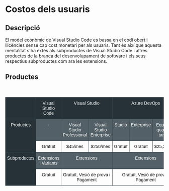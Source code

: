 <!-- TITLE: Costos dels usuaris -->
<!-- SUBTITLE: Explicació dels Costos dels usuaris -->

# Costos dels usuaris
## Descripció

El model econòmic de Visual Studio Code es bassa en el codi obert i llicències sense cap cost monetari per als usuaris. Tant és així que aquesta mentalitat s'ha extés als subproductes de Visual Studio Code i altres productes de la branca del desenvolupament de software i els seus respectius subproductes com ara les extensions.

## Productes
<br>
<br>

<table style="margin:auto;border-collapse:collapse;border-spacing:0" class="tg"><tr><th style="font-family:Arial, sans-serif;font-size:14px;font-weight:normal;padding:10px 5px;border-style:solid;border-width:1px;overflow:hidden;word-break:normal;border-color:#37474f;background-color:#263238;color:#ffffff;text-align:center;vertical-align:top"></th><th style="font-family:Arial, sans-serif;font-size:14px;font-weight:normal;padding:10px 5px;border-style:solid;border-width:1px;overflow:hidden;word-break:normal;border-color:#37474f;background-color:#263238;color:#ffffff;text-align:center;vertical-align:top">Visual Studio Code</th><th style="font-family:Arial, sans-serif;font-size:14px;font-weight:normal;padding:10px 5px;border-style:solid;border-width:1px;overflow:hidden;word-break:normal;border-color:#37474f;background-color:#263238;color:#ffffff;text-align:center;vertical-align:top" colspan="2">Visual Studio</th><th style="font-family:Arial, sans-serif;font-size:14px;font-weight:normal;padding:10px 5px;border-style:solid;border-width:1px;overflow:hidden;word-break:normal;border-color:#37474f;background-color:#263238;color:#ffffff;text-align:center;vertical-align:top" colspan="3">Azure DevOps</th><th style="font-family:Arial, sans-serif;font-size:14px;font-weight:normal;padding:10px 5px;border-style:solid;border-width:1px;overflow:hidden;word-break:normal;border-color:#37474f;background-color:#263238;color:#ffffff;text-align:center;vertical-align:top">Xamarin University</th></tr><tr><td style="font-family:Arial, sans-serif;font-size:14px;padding:10px 5px;border-style:solid;border-width:1px;overflow:hidden;word-break:normal;border-color:#37474f;background-color:#263238;color:#ffffff;text-align:center;vertical-align:top" rowspan="2">Productes<br></td><td style="font-family:Arial, sans-serif;font-size:14px;padding:10px 5px;border-style:solid;border-width:1px;overflow:hidden;word-break:normal;border-color:#37474f;background-color:#536067;color:#ffffff;text-align:center;vertical-align:top">-</td><td style="font-family:Arial, sans-serif;font-size:14px;padding:10px 5px;border-style:solid;border-width:1px;overflow:hidden;word-break:normal;border-color:#37474f;background-color:#536067;color:#ffffff;text-align:center;vertical-align:top">Visual Studio Professional</td><td style="font-family:Arial, sans-serif;font-size:14px;padding:10px 5px;border-style:solid;border-width:1px;overflow:hidden;word-break:normal;border-color:#37474f;background-color:#536067;color:#ffffff;text-align:center;vertical-align:top">Visual Studio Enterprise</td><td style="font-family:Arial, sans-serif;font-size:14px;padding:10px 5px;border-style:solid;border-width:1px;overflow:hidden;word-break:normal;border-color:#37474f;background-color:#536067;color:#ffffff;text-align:center;vertical-align:top">Studio</td><td style="font-family:Arial, sans-serif;font-size:14px;padding:10px 5px;border-style:solid;border-width:1px;overflow:hidden;word-break:normal;border-color:#37474f;background-color:#536067;color:#ffffff;text-align:center;vertical-align:top">Enterprise</td><td style="font-family:Arial, sans-serif;font-size:14px;padding:10px 5px;border-style:solid;border-width:1px;overflow:hidden;word-break:normal;border-color:#37474f;background-color:#536067;color:#ffffff;text-align:center;vertical-align:top">Equips de qualsevol tamany</td><td style="font-family:Arial, sans-serif;font-size:14px;padding:10px 5px;border-style:solid;border-width:1px;overflow:hidden;word-break:normal;border-color:#37474f;background-color:#536067;color:#ffffff;text-align:center;vertical-align:top">-</td></tr><tr><td style="font-family:Arial, sans-serif;font-size:14px;padding:10px 5px;border-style:solid;border-width:1px;overflow:hidden;word-break:normal;border-color:#37474f;text-align:center;vertical-align:top">Gratuït</td><td style="font-family:Arial, sans-serif;font-size:14px;padding:10px 5px;border-style:solid;border-width:1px;overflow:hidden;word-break:normal;border-color:#37474f;text-align:center;vertical-align:top">$45/mes</td><td style="font-family:Arial, sans-serif;font-size:14px;padding:10px 5px;border-style:solid;border-width:1px;overflow:hidden;word-break:normal;border-color:#37474f;text-align:center;vertical-align:top">$250/mes</td><td style="font-family:Arial, sans-serif;font-size:14px;padding:10px 5px;border-style:solid;border-width:1px;overflow:hidden;word-break:normal;border-color:#37474f;text-align:center;vertical-align:top">Gratuït</td><td style="font-family:Arial, sans-serif;font-size:14px;padding:10px 5px;border-style:solid;border-width:1px;overflow:hidden;word-break:normal;border-color:#37474f;text-align:center;vertical-align:top">Gratuït</td><td style="font-family:Arial, sans-serif;font-size:14px;padding:10px 5px;border-style:solid;border-width:1px;overflow:hidden;word-break:normal;border-color:#37474f;text-align:center;vertical-align:top">$25,30/mes</td><td style="font-family:Arial, sans-serif;font-size:14px;padding:10px 5px;border-style:solid;border-width:1px;overflow:hidden;word-break:normal;border-color:#37474f;text-align:center;vertical-align:top">$999/any</td></tr><tr><td style="font-family:Arial, sans-serif;font-size:14px;padding:10px 5px;border-style:solid;border-width:1px;overflow:hidden;word-break:normal;border-color:#37474f;background-color:#263238;color:#ffffff;text-align:center;vertical-align:top" rowspan="2">Subproductes</td><td style="font-family:Arial, sans-serif;font-size:14px;padding:10px 5px;border-style:solid;border-width:1px;overflow:hidden;word-break:normal;border-color:#37474f;background-color:#536067;color:#ffffff;text-align:center;vertical-align:top">Extensions i Variants</td><td style="font-family:Arial, sans-serif;font-size:14px;padding:10px 5px;border-style:solid;border-width:1px;overflow:hidden;word-break:normal;border-color:#37474f;background-color:#536067;color:#ffffff;text-align:center;vertical-align:top" colspan="2">Extensions</td><td style="font-family:Arial, sans-serif;font-size:14px;padding:10px 5px;border-style:solid;border-width:1px;overflow:hidden;word-break:normal;border-color:#37474f;background-color:#536067;color:#ffffff;text-align:center;vertical-align:top" colspan="3">Extensions</td><td style="font-family:Arial, sans-serif;font-size:14px;padding:10px 5px;border-style:solid;border-width:1px;overflow:hidden;word-break:normal;border-color:#37474f;background-color:#536067;color:#ffffff;text-align:center;vertical-align:top">-</td></tr><tr><td style="font-family:Arial, sans-serif;font-size:14px;padding:10px 5px;border-style:solid;border-width:1px;overflow:hidden;word-break:normal;border-color:#37474f;text-align:center;vertical-align:top">Gratuït</td><td style="font-family:Arial, sans-serif;font-size:14px;padding:10px 5px;border-style:solid;border-width:1px;overflow:hidden;word-break:normal;border-color:#37474f;text-align:center;vertical-align:top" colspan="2">Gratuït, Vesió de prova i Pagament</td><td style="font-family:Arial, sans-serif;font-size:14px;padding:10px 5px;border-style:solid;border-width:1px;overflow:hidden;word-break:normal;border-color:#37474f;text-align:center;vertical-align:top" colspan="3">Gratuït, Vesió de prova i Pagament</td><td style="font-family:Arial, sans-serif;font-size:14px;padding:10px 5px;border-style:solid;border-width:1px;overflow:hidden;word-break:normal;border-color:#37474f;text-align:center;vertical-align:top">-</td></tr></table>